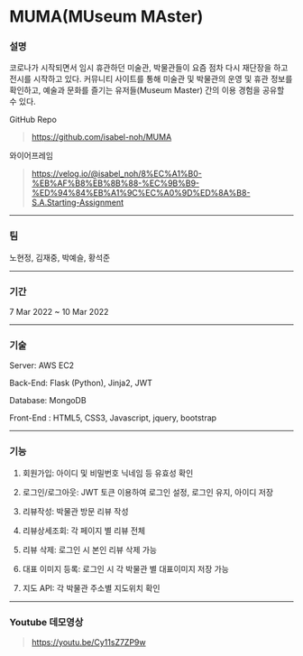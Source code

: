 # MUMA(MUseum MAster)
### 설명
코로나가 시작되면서 임시 휴관하던 미술관, 박물관들이 요즘 점차 다시 재단장을 하고 전시를 시작하고 있다. 커뮤니티 사이트를 통해 미술관 및 박물관의 운영 및 휴관 정보를 확인하고, 예술과 문화를 즐기는 유저들(Museum Master) 간의 이용 경험을 공유할 수 있다.

GitHub Repo
> https://github.com/isabel-noh/MUMA

와이어프레임
> https://velog.io/@isabel_noh/8%EC%A1%B0-%EB%AF%B8%EB%8B%88-%EC%9B%B9-%ED%94%84%EB%A1%9C%EC%A0%9D%ED%8A%B8-S.A.Starting-Assignment
---

### 팀
노현정, 김재중, 박예슬, 황석준

---
### 기간
7 Mar 2022 ~ 10 Mar 2022

---
### 기술
Server: AWS EC2

Back-End: Flask (Python), Jinja2, JWT

Database: MongoDB

Front-End : HTML5, CSS3, Javascript, jquery, bootstrap
  
---  
### 기능
1. 회원가입: 아이디 및 비밀번호 닉네임 등 유효성 확인

2. 로그인/로그아웃: JWT 토큰 이용하여 로그인 설정, 로그인 유지, 아이디 저장

3. 리뷰작성: 박물관 방문 리뷰 작성

4. 리뷰상세조회: 각 페이지 별 리뷰 전체

5. 리뷰 삭제: 로그인 시 본인 리뷰 삭제 가능

6. 대표 이미지 등록: 로그인 시 각 박물관 별 대표이미지 저장 가능

7. 지도 API: 각 박물관 주소별 지도위치 확인

---
### Youtube 데모영상
> https://youtu.be/Cy11sZ7ZP9w


